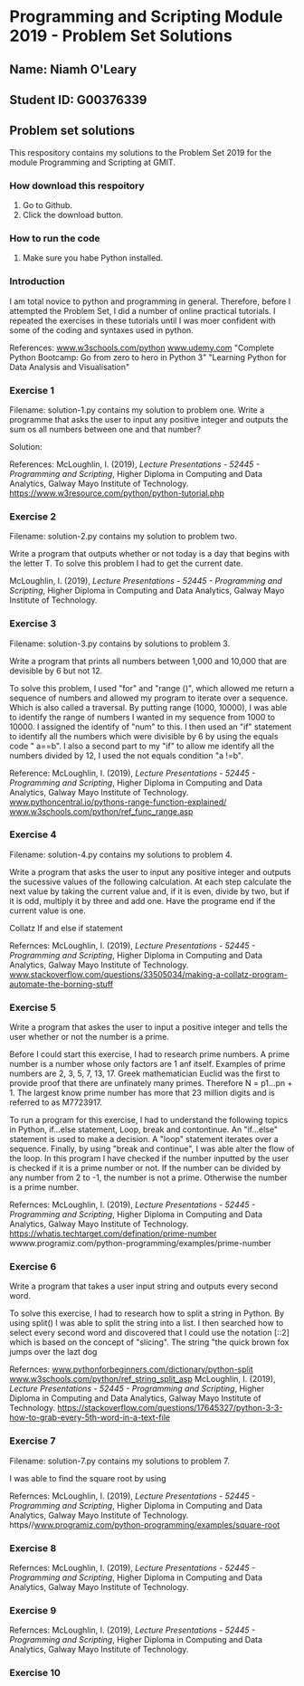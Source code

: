# **Programming and Scripting Module 2019 - Problem Set Solutions**

## **Name: Niamh O'Leary**

## **Student ID: G00376339**

## **Problem set solutions**

This respository contains my solutions to the Problem Set 2019 for the module Programming and Scripting at GMIT.

### **How download this respoitory**
1. Go to Github.
2. Click the download button.

### **How to run the code**
1. Make sure you habe Python installed.

### **Introduction**

I am total novice to python and programming in general. Therefore, before I attempted the Problem Set, I did a number of online practical tutorials. I repeated the exercises in these tutorials until I was moer confident with some of the coding and syntaxes used in python. 

References:
www.w3schools.com/python
www.udemy.com
  "Complete Python Bootcamp: Go from zero to hero in Python 3"
  "Learning Python for Data Analysis and Visualisation"
  
  
### **Exercise 1**
Filename: solution-1.py contains my solution to problem one.
Write a programme that asks the user to input any positive integer and outputs the sum os all numbers between one and that number?

Solution: 

References:
McLoughlin, I. (2019), *Lecture Presentations - 52445 - Programming and Scripting*, Higher Diploma in Computing and Data Analytics, Galway Mayo Institute of Technology.
https://www.w3resource.com/python/python-tutorial.php



### **Exercise 2**

Filename: solution-2.py contains my solution to problem two.

Write a program that outputs whether or not today is a day that begins with the letter T. 
To solve this problem I had to get the current date. 

McLoughlin, I. (2019), *Lecture Presentations - 52445 - Programming and Scripting*, Higher Diploma in Computing and Data Analytics, Galway Mayo Institute of Technology.


### **Exercise 3**
Filename: solution-3.py contains by solutions to problem 3.


Write a program that prints all numbers between 1,000 and 10,000 that are devisible by 6 but not 12. 

To solve this problem, I used "for" and "range ()", which allowed me return a sequence of numbers and allowed my program to iterate over a sequence. Which is also called a traversal. By putting range (1000, 10000), I was able to identify the range of numbers I wanted in my sequence from 1000 to 10000. I assigned the identify of "num" to this. I then used an "if" statement to identify all the numbers which were divisible by 6 by using the equals code " a==b". I also a second part to my "if" to allow me identify all the numbers divided by 12, I used the not equals condition "a !=b".

Reference:
McLoughlin, I. (2019), *Lecture Presentations - 52445 - Programming and Scripting*, Higher Diploma in Computing and Data Analytics, Galway Mayo Institute of Technology.
www.pythoncentral.io/pythons-range-function-explained/
www.w3schools.com/python/ref_func_range.asp



### **Exercise 4**
Filename: solution-4.py contains my solutions to problem 4.

Write a program that asks the user to input any positive integer and outputs the sucessive values of the following calculation. At each step calculate the next value by taking the current value and, if it is even, divide by two, but if it is odd, multiply it by three and add one. Have the programe end if the current value is one.

Collatz 
If and else if statement

Refernces:
McLoughlin, I. (2019), *Lecture Presentations - 52445 - Programming and Scripting*, Higher Diploma in Computing and Data Analytics, Galway Mayo Institute of Technology.
www.stackoverflow.com/questions/33505034/making-a-collatz-program-automate-the-borning-stuff



### **Exercise 5**

Write a program that askes the user to input a positive integer and tells the user whether or not the number is a prime.

Before I could start this exercise, I had to research prime numbers. A prime number is a number whose only factors are 1 anf itself. Examples of prime numbers are 2, 3, 5, 7, 13, 17. Greek mathematician Euclid was the first to provide proof that there are unfinately many primes. Therefore N = p1...pn + 1. The largest know prime number has more that 23 million digits and is referred to as M7723917.

To run a program for this exercise, I had to understand the following topics in Python, if...else statement, Loop, break and contontinue. An "if...else" statement is used to make a decision. A "loop" statement iterates over a sequence. Finally, by using "break and continue", I was able alter the flow of the loop. In this program I have checked if the number inputted by the user is checked if it is a prime number or not. If the number can be divided by any number from 2 to -1, the number is not a prime. Otherwise the number is a prime number. 

Refernces: 
McLoughlin, I. (2019), *Lecture Presentations - 52445 - Programming and Scripting*, Higher Diploma in Computing and Data Analytics, Galway Mayo Institute of Technology.
https://whatis.techtarget.com/defination/prime-number
wwww.programiz.com/python-programming/examples/prime-number


### **Exercise 6**

Write a program that takes a user input string and outputs every second word.

To solve this exercise, I had to research how to split a string in Python. By using split() I was able to split the string into a list. I then searched how to select every second word and discovered that I could use the notation [::2] which is based on the concept of "slicing". The string "the quick brown fox jumps over the lazt dog

Refernces:
www.pythonforbeginners.com/dictionary/python-split
www.w3schools.com/python/ref_string_split_asp
McLoughlin, I. (2019), *Lecture Presentations - 52445 - Programming and Scripting*, Higher Diploma in Computing and Data Analytics, Galway Mayo Institute of Technology.
https://stackoverflow.com/questions/17645327/python-3-3-how-to-grab-every-5th-word-in-a-text-file

### **Exercise 7**
Filename: solution-7.py contains my solutions to problem 7.

I was able to find the square root by using 

Refernces: 
McLoughlin, I. (2019), *Lecture Presentations - 52445 - Programming and Scripting*, Higher Diploma in Computing and Data Analytics, Galway Mayo Institute of Technology.
https//www.programiz.com/python-programming/examples/square-root

### **Exercise 8**

Refernces: 
McLoughlin, I. (2019), *Lecture Presentations - 52445 - Programming and Scripting*, Higher Diploma in Computing and Data Analytics, Galway Mayo Institute of Technology.

### **Exercise 9**

Refernces: 
McLoughlin, I. (2019), *Lecture Presentations - 52445 - Programming and Scripting*, Higher Diploma in Computing and Data Analytics, Galway Mayo Institute of Technology.

### **Exercise 10**
